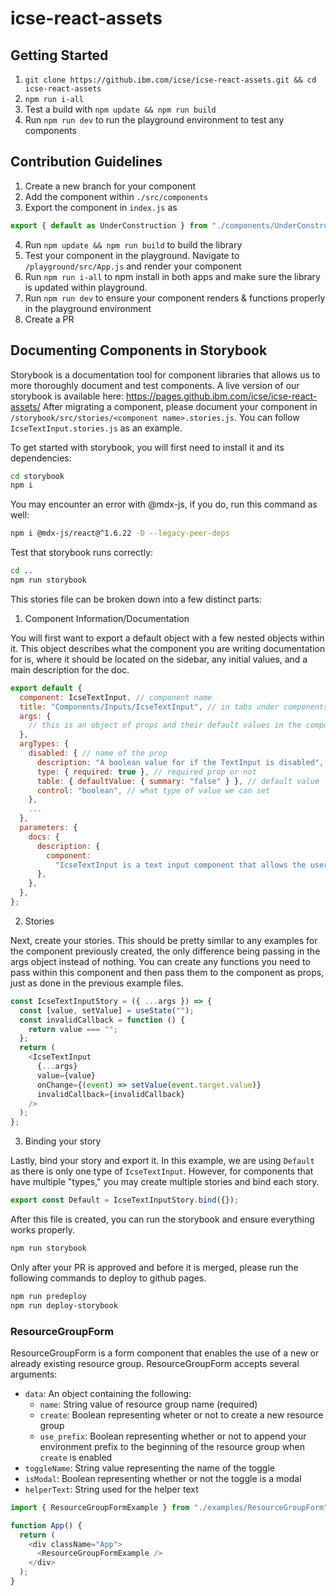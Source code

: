 # icse-react-assets

## Getting Started

1. `git clone https://github.ibm.com/icse/icse-react-assets.git && cd icse-react-assets`
2. `npm run i-all`
3. Test a build with `npm update && npm run build`
4. Run `npm run dev` to run the playground environment to test any components

## Contribution Guidelines

1. Create a new branch for your component
2. Add the component within `./src/components`
3. Export the component in `index.js` as

```js
export { default as UnderConstruction } from "./components/UnderConstruction";
```

4. Run `npm update && npm run build` to build the library
5. Test your component in the playground. Navigate to `/playground/src/App.js` and render your component
6. Run `npm run i-all` to npm install in both apps and make sure the library is updated within playground.
7. Run `npm run dev` to ensure your component renders & functions properly in the playground environment
8. Create a PR

## Documenting Components in Storybook

Storybook is a documentation tool for component libraries that allows us to more thoroughly document and test components. A live version of our storybook is available here: https://pages.github.ibm.com/icse/icse-react-assets/
After migrating a component, please document your component in `/storybook/src/stories/<component name>.stories.js`. You can follow `IcseTextInput.stories.js` as an example.

To get started with storybook, you will first need to install it and its dependencies:

```bash
cd storybook
npm i
```

You may encounter an error with @mdx-js, if you do, run this command as well:

```bash
npm i @mdx-js/react@^1.6.22 -D --legacy-peer-deps
```

Test that storybook runs correctly:

```bash
cd ..
npm run storybook
```

This stories file can be broken down into a few distinct parts:

1.  Component Information/Documentation

You will first want to export a default object with a few nested objects within it. This object describes what the component you are writing documentation for is, where it should be located on the sidebar, any initial values, and a main description for the doc.

```js
export default {
  component: IcseTextInput, // component name
  title: "Components/Inputs/IcseTextInput", // in tabs under components > inputs > IcseTextInput > Default (bound story is default)
  args: {
    // this is an object of props and their default values in the component
  },
  argTypes: {
    disabled: { // name of the prop
      description: "A boolean value for if the TextInput is disabled", // description of the prop from readme
      type: { required: true }, // required prop or not
      table: { defaultValue: { summary: "false" } }, // default value
      control: "boolean", // what type of value we can set
    },
    ...
  },
  parameters: {
    docs: {
      description: {
        component:
          "IcseTextInput is a text input component that allows the user to input text into a field and the developer to easily validate it.", // put the component description from readme here
      },
    },
  },
};
```

2. Stories

Next, create your stories. This should be pretty similar to any examples for the component previously created, the only difference being passing in the args object instead of nothing. You can create any functions you need to pass within this component and then pass them to the component as props, just as done in the previous example files.

```js
const IcseTextInputStory = ({ ...args }) => {
  const [value, setValue] = useState("");
  const invalidCallback = function () {
    return value === "";
  };
  return (
    <IcseTextInput
      {...args}
      value={value}
      onChange={(event) => setValue(event.target.value)}
      invalidCallback={invalidCallback}
    />
  );
};
```

3. Binding your story

Lastly, bind your story and export it. In this example, we are using `Default` as there is only one type of `IcseTextInput`. However, for components that have multiple "types," you may create multiple stories and bind each story.

```js
export const Default = IcseTextInputStory.bind({});
```

After this file is created, you can run the storybook and ensure everything works properly.

```bash
npm run storybook
```

Only after your PR is approved and before it is merged, please run the following commands to deploy to github pages.

```bash
npm run predeploy
npm run deploy-storybook
```
### ResourceGroupForm
ResourceGroupForm is a form component that enables the use of a new or already existing resource group. ResourceGroupForm accepts several arguments:

- `data`: An object containing the following:
  - `name`: String value of resource group name (required)
  - `create`: Boolean representing wheter or not to create a new resource group
  - `use_prefix`: Boolean representing whether or not to append your environment prefix to the beginning of the resource group when `create` is enabled
- `toggleName`: String value representing the name of the toggle
- `isModal`: Boolean representing whether or not the toggle is a modal
- `helperText`: String used for the helper text

```js
import { ResourceGroupFormExample } from "./examples/ResourceGroupForm";

function App() {
  return (
    <div className="App">
      <ResourceGroupFormExample />
    </div>
  );
}
```